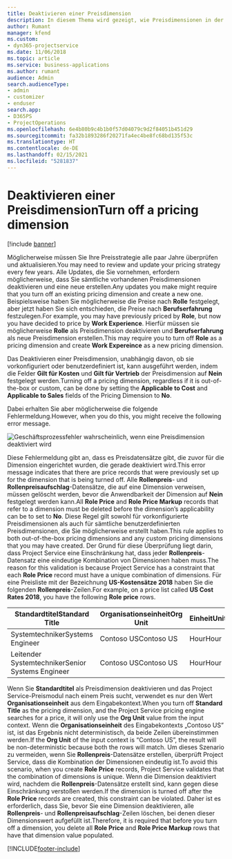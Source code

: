 ```yaml
---
title: Deaktivieren einer Preisdimension
description: In diesem Thema wird gezeigt, wie Preisdimensionen in der Project Service-Lösung eingerichtet werden.
author: Rumant
manager: kfend
ms.custom:
- dyn365-projectservice
ms.date: 11/06/2018
ms.topic: article
ms.service: business-applications
ms.author: rumant
audience: Admin
search.audienceType:
- admin
- customizer
- enduser
search.app:
- D365PS
- ProjectOperations
ms.openlocfilehash: 6e4b80b9c4b1b0f57d04079c9d2f84051b451d29
ms.sourcegitcommit: fa32b1893286f20271fa4ec4be8fc68bd135f53c
ms.translationtype: HT
ms.contentlocale: de-DE
ms.lasthandoff: 02/15/2021
ms.locfileid: "5281837"
---
```

# <a name="turn-off-a-pricing-dimension"></a><span data-ttu-id="ec81b-103">Deaktivieren einer Preisdimension</span><span class="sxs-lookup"><span data-stu-id="ec81b-103">Turn off a pricing dimension</span></span>

[!include [banner](../includes/psa-now-project-operations.md)]

<span data-ttu-id="ec81b-104">Möglicherweise müssen Sie Ihre Preisstrategie alle paar Jahre überprüfen und aktualisieren.</span><span class="sxs-lookup"><span data-stu-id="ec81b-104">You may need to review and update your pricing strategy every few years.</span></span> <span data-ttu-id="ec81b-105">Alle Updates, die Sie vornehmen, erfordern möglicherweise, dass Sie sämtliche vorhandenen Preisdimensionen deaktivieren und eine neue erstellen.</span><span class="sxs-lookup"><span data-stu-id="ec81b-105">Any updates you make might require that you turn off an existing pricing dimension and create a new one.</span></span> <span data-ttu-id="ec81b-106">Beispielsweise haben Sie möglicherweise die Preise nach **Rolle** festgelegt, aber jetzt haben Sie sich entschieden, die Preise nach **Berufserfahrung** festzulegen.</span><span class="sxs-lookup"><span data-stu-id="ec81b-106">For example, you may have previously priced by **Role**, but now you have decided to price by **Work Experience**.</span></span> <span data-ttu-id="ec81b-107">Hierfür müssen sie möglicherweise **Rolle** als Preisdimension deaktivieren und **Berufserfahrung** als neue Preisdimension erstellen.</span><span class="sxs-lookup"><span data-stu-id="ec81b-107">This may require you to turn off **Role** as a pricing dimension and create **Work Expereince** as a new pricing dimension.</span></span> 

<span data-ttu-id="ec81b-108">Das Deaktivieren einer Preisdimension, unabhängig davon, ob sie vorkonfiguriert oder benutzerdefiniert ist, kann ausgeführt werden, indem die Felder **Gilt für Kosten** und **Gilt für Vertrieb** der Preisdimension auf **Nein** festgelegt werden.</span><span class="sxs-lookup"><span data-stu-id="ec81b-108">Turning off a pricing dimension, regardless if it is out-of-the-box or custom, can be done by setting the **Applicable to Cost** and **Applicable to Sales** fields of the Pricing Dimension to **No**.</span></span>

<span data-ttu-id="ec81b-109">Dabei erhalten Sie aber möglicherweise die folgende Fehlermeldung.</span><span class="sxs-lookup"><span data-stu-id="ec81b-109">However, when you do this, you might receive the following error message.</span></span>

![Geschäftsprozessfehler wahrscheinlich, wenn eine Preisdimension deaktiviert wird](media/Business-Process-Error.png)


<span data-ttu-id="ec81b-111">Diese Fehlermeldung gibt an, dass es Preisdatensätze gibt, die zuvor für die Dimension eingerichtet wurden, die gerade deaktiviert wird.</span><span class="sxs-lookup"><span data-stu-id="ec81b-111">This error message indicates that there are price records that were previously set up for the dimension that is being turned off.</span></span> <span data-ttu-id="ec81b-112">Alle **Rollenpreis**- und **Rollenpreisaufschlag**-Datensätze, die auf eine Dimension verweisen, müssen gelöscht werden, bevor die Anwendbarkeit der Dimension auf **Nein** festgelegt werden kann.</span><span class="sxs-lookup"><span data-stu-id="ec81b-112">All **Role Price** and **Role Price Markup** records that refer to a dimension must be deleted before the dimension’s applicability can be to set to **No**.</span></span> <span data-ttu-id="ec81b-113">Diese Regel gilt sowohl für vorkonfigurierte Preisdimensionen als auch für sämtliche benutzerdefinierten Preisdimensionen, die Sie möglicherweise erstellt haben.</span><span class="sxs-lookup"><span data-stu-id="ec81b-113">This rule applies to both out-of-the-box pricing dimensions and any custom pricing dimensions that you may have created.</span></span> <span data-ttu-id="ec81b-114">Der Grund für diese Überprüfung liegt darin, dass Project Service eine Einschränkung hat, dass jeder **Rollenpreis**-Datensatz eine eindeutige Kombination von Dimensionen haben muss.</span><span class="sxs-lookup"><span data-stu-id="ec81b-114">The reason for this validation is because Project Service has a constraint that each **Role Price** record must have a unique combination of dimensions.</span></span> <span data-ttu-id="ec81b-115">Für eine Preisliste mit der Bezeichnung **US-Kostensätze 2018** haben Sie die folgenden **Rollenpreis**-Zeilen.</span><span class="sxs-lookup"><span data-stu-id="ec81b-115">For example, on a price list called **US Cost Rates 2018**, you have the following **Role price** rows.</span></span> 

| <span data-ttu-id="ec81b-116">Standardtitel</span><span class="sxs-lookup"><span data-stu-id="ec81b-116">Standard Title</span></span>         | <span data-ttu-id="ec81b-117">Organisationseinheit</span><span class="sxs-lookup"><span data-stu-id="ec81b-117">Org Unit</span></span>    |<span data-ttu-id="ec81b-118">Einheit</span><span class="sxs-lookup"><span data-stu-id="ec81b-118">Unit</span></span>   |<span data-ttu-id="ec81b-119">Preis</span><span class="sxs-lookup"><span data-stu-id="ec81b-119">Price</span></span>  |<span data-ttu-id="ec81b-120">Währung</span><span class="sxs-lookup"><span data-stu-id="ec81b-120">Currency</span></span>  |
| -----------------------|-------------|-------|-------|----------|
| <span data-ttu-id="ec81b-121">Systemtechniker</span><span class="sxs-lookup"><span data-stu-id="ec81b-121">Systems Engineer</span></span>|<span data-ttu-id="ec81b-122">Contoso US</span><span class="sxs-lookup"><span data-stu-id="ec81b-122">Contoso US</span></span>|<span data-ttu-id="ec81b-123">Hour</span><span class="sxs-lookup"><span data-stu-id="ec81b-123">Hour</span></span>| <span data-ttu-id="ec81b-124">100</span><span class="sxs-lookup"><span data-stu-id="ec81b-124">100</span></span>|<span data-ttu-id="ec81b-125">USD</span><span class="sxs-lookup"><span data-stu-id="ec81b-125">USD</span></span>|
| <span data-ttu-id="ec81b-126">Leitender Systemtechniker</span><span class="sxs-lookup"><span data-stu-id="ec81b-126">Senior Systems Engineer</span></span>|<span data-ttu-id="ec81b-127">Contoso US</span><span class="sxs-lookup"><span data-stu-id="ec81b-127">Contoso US</span></span>|<span data-ttu-id="ec81b-128">Hour</span><span class="sxs-lookup"><span data-stu-id="ec81b-128">Hour</span></span>| <span data-ttu-id="ec81b-129">150</span><span class="sxs-lookup"><span data-stu-id="ec81b-129">150</span></span>| <span data-ttu-id="ec81b-130">USD</span><span class="sxs-lookup"><span data-stu-id="ec81b-130">USD</span></span>|


<span data-ttu-id="ec81b-131">Wenn Sie **Standardtitel** als Preisdimension deaktivieren und das Project Service-Preismodul nach einem Preis sucht, verwendet es nur den Wert **Organisationseinheit** aus dem Eingabekontext.</span><span class="sxs-lookup"><span data-stu-id="ec81b-131">When you turn off **Standard Title** as the pricing dimension, and the Project Service pricing engine searches for a price, it will only use the **Org Unit** value from the input context.</span></span> <span data-ttu-id="ec81b-132">Wenn die **Organisationseinheit** des Eingabekontexts „Contoso US” ist, ist das Ergebnis nicht deterministisch, da beide Zeilen übereinstimmen werden.</span><span class="sxs-lookup"><span data-stu-id="ec81b-132">If the **Org Unit** of the input context is “Contoso US”, the result will be non-deterministic because both the rows will match.</span></span> <span data-ttu-id="ec81b-133">Um dieses Szenario zu vermeiden, wenn Sie **Rollenpreis**-Datensätze erstellen, überprüft Project Service, dass die Kombination der Dimensionen eindeutig ist.</span><span class="sxs-lookup"><span data-stu-id="ec81b-133">To avoid this scenario, when you create **Role Price** records, Project Service validates that the combination of dimensions is unique.</span></span> <span data-ttu-id="ec81b-134">Wenn die Dimension deaktiviert wird, nachdem die **Rollenpreis**-Datensätze erstellt sind, kann gegen diese Einschränkung verstoßen werden.</span><span class="sxs-lookup"><span data-stu-id="ec81b-134">If the dimension is turned off after the **Role Price** records are created, this constraint can be violated.</span></span> <span data-ttu-id="ec81b-135">Daher ist es erforderlich, dass Sie, bevor Sie eine Dimension deaktivieren, alle **Rollenpreis**- und **Rollenpreisaufschlag**-Zeilen löschen, bei denen dieser Dimensionswert aufgefüllt ist.</span><span class="sxs-lookup"><span data-stu-id="ec81b-135">Therefore, it is required that before you turn off a dimension, you delete all **Role Price** and **Role Price Markup** rows that have that dimension value populated.</span></span>



[!INCLUDE[footer-include](../includes/footer-banner.md)]